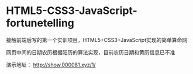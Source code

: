 # HTML5-CSS3-JavaScript-fortunetelling
接触前端后写的第一个实训项目，HTML5+CSS3+JavaScript实现的简单算命网

网页中间的日期农历根据阳历的算法实现，目前农历日期和黄历信息已不准

演示地址：
http://show.000081.xyz/1/
